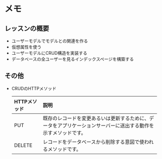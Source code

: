 # メモ

## レッスンの概要

- ユーザーモデルでモデルとの関連を作る
- 仮想属性を使う
- ユーザーモデルにCRUD構造を実装する
- データベースの全ユーザーを見るインデックスページを構築する

## その他

- CRUDのHTTPメソッド

  | HTTPメソッド | 説明 |
  | :--- | :--- |
  | PUT | 既存のレコードを変更あるいは更新するために、データをアプリケーションサーバーに送出する動作を示すメソッドです。 |
  | DELETE | レコードをデータベースから削除する意図で使われるメソッドです。 |
